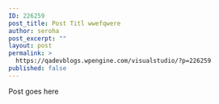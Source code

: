 ```yaml
---
ID: 226259
post_title: Post Titl wwefqwere
author: seroha
post_excerpt: ""
layout: post
permalink: >
  https://qadevblogs.wpengine.com/visualstudio/?p=226259
published: false
---
```

Post goes here